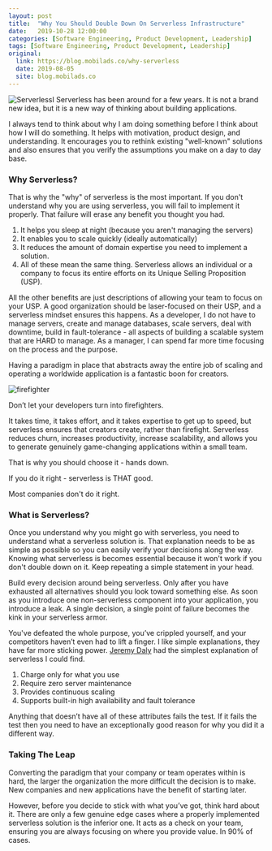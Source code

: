 ```yaml
---
layout: post
title:  "Why You Should Double Down On Serverless Infrastructure"
date:   2019-10-28 12:00:00
categories: [Software Engineering, Product Development, Leadership]
tags: [Software Engineering, Product Development, Leadership]
original:
  link: https://blog.mobilads.co/why-serverless
  date: 2019-08-05
  site: blog.mobilads.co
---
```


![Serverless](https://miro.medium.com/max/2253/1*qqs1OCH9mWerAEfUJXyzVg.jpeg)I
Serverless has been around for a few years. It is not a brand new idea, but it is a new way of thinking about building applications.

I always tend to think about why I am doing something before I think about how I will do something. It helps with motivation, product design, and understanding. It encourages you to rethink existing "well-known" solutions and also ensures that you verify the assumptions you make on a day to day base.

### Why Serverless?

That is why the "why" of serverless is the most important. If you don't understand why you are using serverless, you will fail to implement it properly. That failure will erase any benefit you thought you had.

1. It helps you sleep at night (because you aren't managing the servers)
2. It enables you to scale quickly (ideally automatically)
3. It reduces the amount of domain expertise you need to implement a solution.
4. All of these mean the same thing. Serverless allows an individual or a company to focus its entire efforts on its Unique Selling Proposition (USP).

All the other benefits are just descriptions of allowing your team to focus on your USP. A good organization should be laser-focused on their USP, and a serverless mindset ensures this happens. As a developer, I do not have to manage servers, create and manage databases, scale servers, deal with downtime, build in fault-tolerance - all aspects of building a scalable system that are HARD to manage. As a manager, I can spend far more time focusing on the process and the purpose.

Having a paradigm in place that abstracts away the entire job of scaling and operating a worldwide application is a fantastic boon for creators.

![firefighter](https://lh3.googleusercontent.com/zj0ewCemsk2HJ4gQNf549ZC1ifajRrkD_VfKBVXLdmiAKP1SBm1VJ94p016rwVbRrqGIAvRBvtOBxpz_3jeQdFOOXATh6sxJxY52iJLO1A9sj1FK1RCyFwynCjTufyMM4501mz3L)

Don’t let your developers turn into firefighters.

It takes time, it takes effort, and it takes expertise to get up to speed, but serverless ensures that creators create, rather than firefight. Serverless reduces churn, increases productivity, increase scalability, and allows you to generate genuinely game-changing applications within a small team.

That is why you should choose it - hands down.

If you do it right - serverless is THAT good.

Most companies don't do it right.

### What is Serverless?
Once you understand why you might go with serverless, you need to understand what a serverless solution is. That explanation needs to be as simple as possible so you can easily verify your decisions along the way. Knowing what serverless is becomes essential because it won't work if you don't double down on it. Keep repeating a simple statement in your head.

Build every decision around being serverless.  Only after you have exhausted all alternatives should you look toward something else.  As soon as you introduce one non-serverless component into your application, you introduce a leak. A single decision, a single point of failure becomes the kink in your serverless armor.

You've defeated the whole purpose, you’ve crippled yourself, and your competitors haven’t even had to lift a finger. I like simple explanations, they have far more sticking power. [Jeremy Daly](https://www.jeremydaly.com/aurora-serverless-the-good-the-bad-and-the-scalable/) had the simplest explanation of serverless I could find.

1. Charge only for what you use
2. Require zero server maintenance
3. Provides continuous scaling
4. Supports built-in high availability and fault tolerance

Anything that doesn’t have all of these attributes fails the test. If it fails the test then you need to have an exceptionally good reason for why you did it a different way.

### Taking The Leap

Converting the paradigm that your company or team operates within is hard, the larger the organization the more difficult the decision is to make. New companies and new applications have the benefit of starting later.

However, before you decide to stick with what you’ve got, think hard about it. There are only a few genuine edge cases where a properly implemented serverless solution is the inferior one. It acts as a check on your team, ensuring you are always focusing on where you provide value. In 90% of cases.
